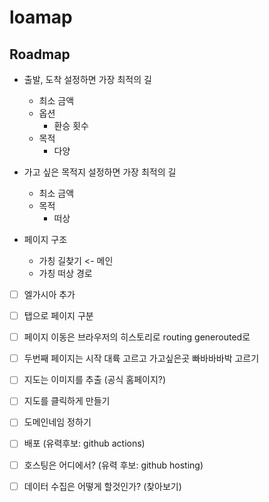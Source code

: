 # loamap

## Roadmap

- 출발, 도착 설정하면 가장 최적의 길
  - 최소 금액
  - 옵션
    - 환승 횟수
  - 목적
    - 다양
- 가고 싶은 목적지 설정하면 가장 최적의 길

  - 최소 금액
  - 목적
    - 떠상

- 페이지 구조

  - 가칭 길찾기 <- 메인
  - 가칭 떠상 경로

- [ ] 엘가시아 추가
- [ ] 탭으로 페이지 구분
- [ ] 페이지 이동은 브라우저의 히스토리로 routing generouted로
- [ ] 두번째 페이지는 시작 대륙 고르고 가고싶은곳 빠바바바박 고르기

- [ ] 지도는 이미지를 추출 (공식 홈페이지?)
- [ ] 지도를 클릭하게 만들기
- [ ] 도메인네임 정하기
- [ ] 배포 (유력후보: github actions)
- [ ] 호스팅은 어디에서? (유력 후보: github hosting)
- [ ] 데이터 수집은 어떻게 할것인가? (찾아보기)
